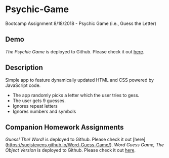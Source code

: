 # Psychic-Game
Bootcamp Assignment 8/18/2018 - Psychic Game (i.e., Guess the Letter)

## Demo
*The Psychic Game* is deployed to Github.  Please check it out [here](https://suejstevens.github.io/Psychic-Game/).

## Description
Simple app to feature dynamically updated HTML and CSS powered by JavaScript code.

* The app randomly picks a letter which the user tries to gess.
* The user gets 9 guesses.
* Ignores repeat letters
* Ignores numbers and symbols

## Companion Homework Assignments
*Guess! The! Word!* is deployed to Github.  Please check it out [here] (https://suejstevens.github.io/Word-Guess-Game/).
*Word Guess Game, The Object Version* is deployed to Github.  Please check it out [here](https://suejstevens.github.io/Word-Guess-Game_ObjectVersion/).